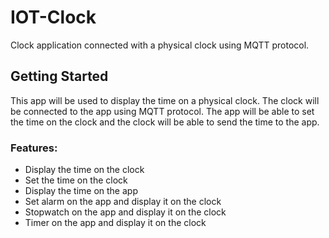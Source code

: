 # IOT-Clock
Clock application connected with a physical clock using MQTT protocol.

## Getting Started

This app will be used to display the time on a physical clock.
The clock will be connected to the app using MQTT protocol. 
The app will be able to set the time on the clock and the clock will be able to send the time to the app.

### Features:
* Display the time on the clock
* Set the time on the clock
* Display the time on the app
* Set alarm on the app and display it on the clock
* Stopwatch on the app and display it on the clock
* Timer on the app and display it on the clock
